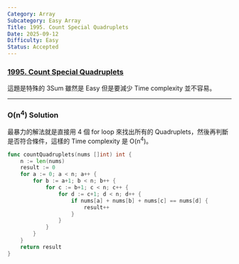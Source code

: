 ```yaml
---
Category: Array
Subcategory: Easy Array
Title: 1995. Count Special Quadruplets
Date: 2025-09-12
Difficulty: Easy
Status: Accepted
---
```

### [1995. Count Special Quadruplets]

這題是特殊的 3Sum 雖然是 Easy 但是要減少 Time complexity 並不容易。

--- 

### O(n<sup>4</sup>) Solution

最暴力的解法就是直接用 4 個 for loop 來找出所有的 Quadruplets，然後再判斷是否符合條件，這樣的 Time complexity 是 O(n<sup>4</sup>)。

```go
func countQuadruplets(nums []int) int {
    n := len(nums)
    result := 0
    for a := 0; a < n; a++ {
        for b := a+1; b < n; b++ {
            for c := b+1; c < n; c++ {
                for d := c+1; d < n; d++ {
                    if nums[a] + nums[b] + nums[c] == nums[d] {
                        result++
                    }
                }
            }
        }
    }
    return result
}
```

[1995. Count Special Quadruplets]: https://leetcode.com/problems/count-special-quadruplets